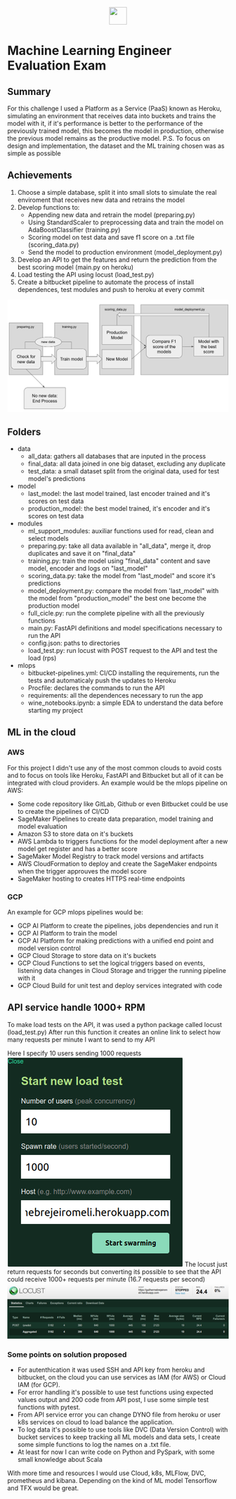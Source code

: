 <p align="center"><img height="40" width="40" src="https://upload.wikimedia.org/wikipedia/en/thumb/2/20/MercadoLibre.svg/1200px-MercadoLibre.svg.png"></p>

# Machine Learning Engineer Evaluation Exam

## Summary

For this challenge I used a Platform as a Service (PaaS) known as Heroku, simulating an environment that receives data into buckets and trains the model with it, if it's performance is better to the performance of the previously trained model, this becomes the model in production, otherwise the previous model remains as the productive model.
P.S. To focus on design and implementation, the dataset and the ML training chosen was as simple as possible
## Achievements
1. Choose a simple database, split it into small slots to simulate the real enviroment that receives new data and retrains the model
2. Develop functions to:
    * Appending new data and retrain the model (preparing.py)
    * Using StandardScaler to preprocessing data and train the model on AdaBoostClassifier (training.py)
    * Scoring model on test data and save f1 score on a .txt file (scoring_data.py)
    * Send the model to production environment (model_deployment.py)
3. Develop an API to get the features and return the prediction from the best scoring model (main.py on heroku)
4. Load testing the API using locust (load_test.py)
5. Create a bitbucket pipeline to automate the process of install dependences, test modules and push to heroku at every commit

![Pipeline](images/full_cicle.png)

## Folders

* data 
    - all_data: gathers all databases that are inputed in the process
    - final_data: all data joined in one big dataset, excluding any duplicate
    - test_data: a small dataset split from the original data, used for test model's predictions
* model
    - last_model: the last model trained, last encoder trained and it's scores on test data
    - production_model: the best model trained, it's encoder and it's scores on test data
* modules
    - ml_support_modules: auxiliar functions used for read, clean and select models
    - preparing.py: take all data available in "all_data", merge it, drop duplicates and save it on "final_data"
    - training.py: train the model using "final_data" content and save model, encoder and logs on "last_model"
    - scoring_data.py: take the model from "last_model" and score it's predictions
    - model_deployment.py: compare the model from 'last_model" with the model from "production_model" the best one become the production model
    - full_cicle.py: run the complete pipeline with all the previously functions
    - main.py: FastAPI definitions and model specifications necessary to run the API
    - config.json: paths to directories
    - load_test.py: run locust with POST request to the API and test the load (rps)
* mlops
    - bitbucket-pipelines.yml: CI/CD installing the requirements, run the tests and automaticaly push the updates to Heroku
    - Procfile: declares the commands to run the API
    - requirements: all the dependences necessary to run the app
    - wine_notebooks.ipynb: a simple EDA to understand the data before starting my project

## ML in the cloud
### AWS
For this project I didn't use any of the most common clouds to avoid costs and to focus on tools like Heroku, FastAPI and Bitbucket but all of it can be integrated with cloud providers.
An example would be the mlops pipeline on AWS:
* Some code repository like GitLab, Github or even Bitbucket could be use to create the pipelines of CI/CD
* SageMaker Pipelines to create data preparation, model training and model evaluation
* Amazon S3 to store data on it's buckets
* AWS Lambda to triggers functions for the model deployment after a new model get register and has a better score
* SageMaker Model Registry to track model versions and artifacts
* AWS CloudFormation to deploy and create the SageMaker endpoints when the trigger approuves the model score
* SageMaker hosting to creates HTTPS real-time endpoints

### GCP
An example for GCP mlops pipelines would be:
* GCP AI Platform to create the pipelines, jobs dependencies and run it 
* GCP AI Platform to train the model 
* GCP AI Platform for making predictions with a unified end point and model version control
* GCP Cloud Storage to store data on it's buckets
* GCP Cloud Functions to set the logical triggers based on events, listening data changes in Cloud Storage and trigger the running pipeline with it
* GCP Cloud Build for unit test and deploy services integrated with code

## API service handle 1000+ RPM
To make load tests on the API, it was used a python package called locust (load_test.py)
After run this function it creates an online link to select how many requests per minute I want to send to my API


Here I specify 10 users sending 1000 requests
![Locust](images/simulate.png)
The locust just return requests for seconds but converting itś possible to see that the API could receive 1000+ requests per minute (16.7 requests per second)
![RPS](images/24rps.png)

### Some points on solution proposed
* For autenthication it was used SSH and API key from heroku and bitbucket, on the cloud you can use services as IAM (for AWS) or Cloud IAM (for GCP).
* For error handling it's possible to use test functions using expected values output and 200 code from API post, I use some simple test functions with pytest.
* From API service error you can change DYNO file from heroku or user k8s services on cloud to load balance the application.
* To log data it's possible to use tools like DVC (Data Version Control) with bucket services to keep tracking all ML models and data sets, I create some simple functions to log the names on a .txt file.
* At least for now I can write code on Python and PySpark, with some small knowledge about Scala

With more time and resources I would use Cloud, k8s, MLFlow, DVC, prometheus and kibana. Depending on the kind of ML model Tensorflow and TFX would be great.
